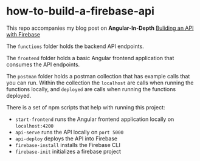 # how-to-build-a-firebase-api

This repo accompanies my blog post on __Angular-In-Depth__ [Buliding an API with Firebase](https://blog.angularindepth.com/building-an-api-with-firebase-6108a207c1fd) 

The `functions` folder holds the backend API endpoints.

The `frontend` folder holds a basic Angular frontend application that consumes the API endpoints.

The `postman` folder holds a postman collection that has example calls that you can run.  Within the collection the `localhost` are calls when running the functions locally, and `deployed` are calls when running the functions deployed.

There is a set of npm scripts that help with running this project:
- `start-frontend` runs the Angular frontend application locally on `localhost:4200`
- `api-serve` runs the API locally on `port 5000`
- `api-deploy` deploys the API into Firebase
- `firebase-install` installs the Firebase CLI
- `firebase-init` initializes a firebase project
